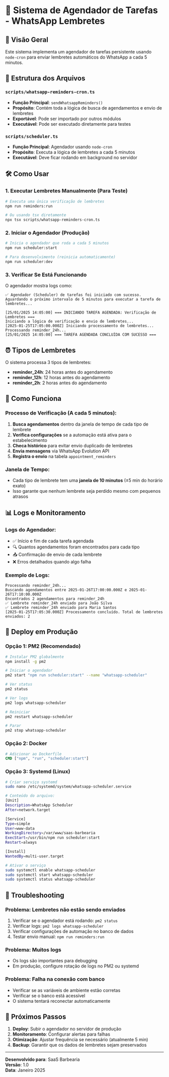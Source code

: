 # 📅 Sistema de Agendador de Tarefas - WhatsApp Lembretes

## 🚀 Visão Geral

Este sistema implementa um agendador de tarefas persistente usando `node-cron` para enviar lembretes automáticos do WhatsApp a cada 5 minutos.

## 📁 Estrutura dos Arquivos

### `scripts/whatsapp-reminders-cron.ts`
- **Função Principal**: `sendWhatsappReminders()`
- **Propósito**: Contém toda a lógica de busca de agendamentos e envio de lembretes
- **Exportável**: Pode ser importado por outros módulos
- **Executável**: Pode ser executado diretamente para testes

### `scripts/scheduler.ts`
- **Função Principal**: Agendador usando `node-cron`
- **Propósito**: Executa a lógica de lembretes a cada 5 minutos
- **Executável**: Deve ficar rodando em background no servidor

## 🛠️ Como Usar

### 1. Executar Lembretes Manualmente (Para Teste)
```bash
# Executa uma única verificação de lembretes
npm run reminders:run

# Ou usando tsx diretamente
npx tsx scripts/whatsapp-reminders-cron.ts
```

### 2. Iniciar o Agendador (Produção)
```bash
# Inicia o agendador que roda a cada 5 minutos
npm run scheduler:start

# Para desenvolvimento (reinicia automaticamente)
npm run scheduler:dev
```

### 3. Verificar Se Está Funcionando
O agendador mostra logs como:
```
✅ Agendador (Scheduler) de tarefas foi iniciado com sucesso.
Aguardando o próximo intervalo de 5 minutos para executar a tarefa de lembretes...

[25/01/2025 14:05:00] === INICIANDO TAREFA AGENDADA: Verificação de Lembretes ===
Iniciando a lógica de verificação e envio de lembretes...
[2025-01-25T17:05:00.000Z] Iniciando processamento de lembretes...
Processando reminder_24h...
[25/01/2025 14:05:00] === TAREFA AGENDADA CONCLUÍDA COM SUCESSO ===
```

## ⏰ Tipos de Lembretes

O sistema processa 3 tipos de lembretes:
- **reminder_24h**: 24 horas antes do agendamento
- **reminder_12h**: 12 horas antes do agendamento  
- **reminder_2h**: 2 horas antes do agendamento

## 🔄 Como Funciona

### Processo de Verificação (A cada 5 minutos):
1. **Busca agendamentos** dentro da janela de tempo de cada tipo de lembrete
2. **Verifica configurações** se a automação está ativa para o estabelecimento
3. **Checa histórico** para evitar envio duplicado de lembretes
4. **Envia mensagens** via WhatsApp Evolution API
5. **Registra o envio** na tabela `appointment_reminders`

### Janela de Tempo:
- Cada tipo de lembrete tem uma **janela de 10 minutos** (±5 min do horário exato)
- Isso garante que nenhum lembrete seja perdido mesmo com pequenos atrasos

## 📊 Logs e Monitoramento

### Logs do Agendador:
- ✅ Início e fim de cada tarefa agendada
- 🔍 Quantos agendamentos foram encontrados para cada tipo
- 📤 Confirmação de envio de cada lembrete
- ❌ Erros detalhados quando algo falha

### Exemplo de Logs:
```
Processando reminder_24h...
Buscando agendamentos entre 2025-01-26T17:00:00.000Z e 2025-01-26T17:10:00.000Z
Encontrados 2 agendamentos para reminder_24h
✅ Lembrete reminder_24h enviado para João Silva
✅ Lembrete reminder_24h enviado para Maria Santos
[2025-01-25T17:05:30.000Z] Processamento concluído. Total de lembretes enviados: 2
```

## 🚀 Deploy em Produção

### Opção 1: PM2 (Recomendado)
```bash
# Instalar PM2 globalmente
npm install -g pm2

# Iniciar o agendador
pm2 start "npm run scheduler:start" --name "whatsapp-scheduler"

# Ver status
pm2 status

# Ver logs
pm2 logs whatsapp-scheduler

# Reiniciar
pm2 restart whatsapp-scheduler

# Parar
pm2 stop whatsapp-scheduler
```

### Opção 2: Docker
```dockerfile
# Adicionar ao Dockerfile
CMD ["npm", "run", "scheduler:start"]
```

### Opção 3: Systemd (Linux)
```bash
# Criar serviço systemd
sudo nano /etc/systemd/system/whatsapp-scheduler.service

# Conteúdo do arquivo:
[Unit]
Description=WhatsApp Scheduler
After=network.target

[Service]
Type=simple
User=www-data
WorkingDirectory=/var/www/saas-barbearia
ExecStart=/usr/bin/npm run scheduler:start
Restart=always

[Install]
WantedBy=multi-user.target

# Ativar o serviço
sudo systemctl enable whatsapp-scheduler
sudo systemctl start whatsapp-scheduler
sudo systemctl status whatsapp-scheduler
```

## 🔧 Troubleshooting

### Problema: Lembretes não estão sendo enviados
1. Verificar se o agendador está rodando: `pm2 status`
2. Verificar logs: `pm2 logs whatsapp-scheduler`
3. Verificar configurações de automação no banco de dados
4. Testar envio manual: `npm run reminders:run`

### Problema: Muitos logs
- Os logs são importantes para debugging
- Em produção, configure rotação de logs no PM2 ou systemd

### Problema: Falha na conexão com banco
- Verificar se as variáveis de ambiente estão corretas
- Verificar se o banco está acessível
- O sistema tentará reconectar automaticamente

## 🎯 Próximos Passos

1. **Deploy**: Subir o agendador no servidor de produção
2. **Monitoramento**: Configurar alertas para falhas
3. **Otimização**: Ajustar frequência se necessário (atualmente 5 min)
4. **Backup**: Garantir que os dados de lembretes sejam preservados

---

**Desenvolvido para**: SaaS Barbearia  
**Versão**: 1.0  
**Data**: Janeiro 2025
